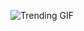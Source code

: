 
<!-- GIF_SECTION -->
![Trending GIF](https://media2.giphy.com/media/v1.Y2lkPThiYjIxNzcyYWZ3ZDc3N2llZGtxdGt4ZW04cWpnMTk2ZWVybzRoa2Uyb3dmdmZ4ZyZlcD12MV9naWZzX3NlYXJjaCZjdD1n/L1R1tvI9svkIWwpVYr/giphy.gif)
<!-- END_GIF_SECTION -->
